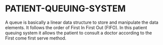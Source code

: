 # PATIENT-QUEUING-SYSTEM

A queue  is basically a linear data structure to store and manipulate the data elements. It follows the order of First In First Out (FIFO). In this patient queuing system it allows the patient to consult a doctor according to the First come first serve method.
